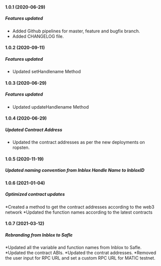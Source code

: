 #### 1.0.1 (2020-06-29)

##### Features updated

* Added Github pipelines for master, feature and bugfix branch.
* Added CHANGELOG file.


#### 1.0.2 (2020-09-11)

##### Features updated

* Updated setHandlename Method

#### 1.0.3 (2020-06-29)

##### Features updated

* Updated updateHandlename Method

#### 1.0.4 (2020-06-29)

##### Updated Contract Address

* Updated the contract addresses as per the new deployments on ropsten.
#### 1.0.5 (2020-11-19)

##### Updated naming convention from Inblox Handle Name to InbloxID

#### 1.0.6 (2021-01-04)

##### Optimized contract updates

*Created a method to get the contract addresses according to the web3 network
*Updated the function names according to the latest contracts

#### 1.0.7 (2021-03-12)

##### Rebranding from Inblox to Safle

*Updated all the variable and function names from Inblox to Safle.
*Updated the contract ABIs.
*Updated the contrat addresses.
*Removed the user input for RPC URL and set a custom RPC URL for MATIC testnet.